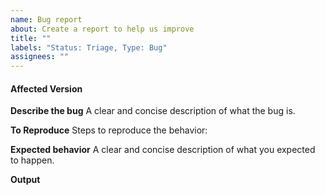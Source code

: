 ```yaml
---
name: Bug report
about: Create a report to help us improve
title: ""
labels: "Status: Triage, Type: Bug"
assignees: ""
---
```


#### Affected Version

<!-- Please ensure you are using the latest yay-git package -->
<!-- Use `yay -V` to get installed version -->
<!-- Example: `yay v8.1139.r0.g9ac4ab6 - libalpm v11.0.1` -->

**Describe the bug**
A clear and concise description of what the bug is.

**To Reproduce**
Steps to reproduce the behavior:

**Expected behavior**
A clear and concise description of what you expected to happen.

**Output**

<!-- Include the FULL output -->
<!-- Include any relevant commands/configs -->
<!-- The current yay config can be printed with `yay -Pg` -->
<!-- Use code blocks -->
<!-- Paste services are only needed for excessive output (>500 lines) -->
